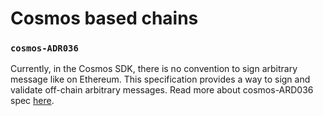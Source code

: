 # Cosmos based chains

### `cosmos-ADR036`

Currently, in the Cosmos SDK, there is no convention to sign arbitrary message like on Ethereum. This specification provides a way to sign and validate off-chain arbitrary messages. Read more about cosmos-ARD036 spec [here](https://github.com/cosmos/cosmos-sdk/blob/main/docs/architecture/adr-036-arbitrary-signature.md).
